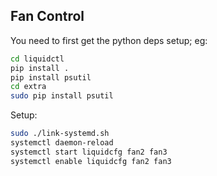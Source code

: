 ## Fan Control

You need to first get the python deps setup; eg:

```bash
cd liquidctl
pip install .
pip install psutil
cd extra
sudo pip install psutil
```

Setup:
```bash
sudo ./link-systemd.sh
systemctl daemon-reload
systemctl start liquidcfg fan2 fan3
systemctl enable liquidcfg fan2 fan3
```
